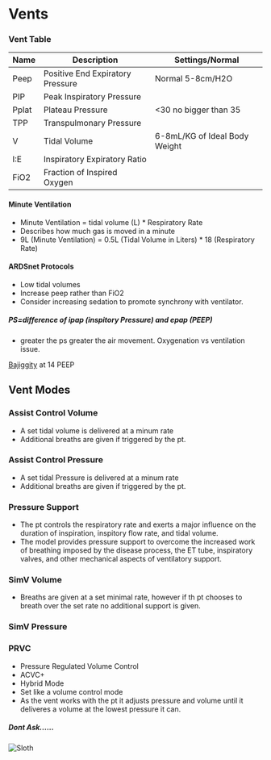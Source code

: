 # Vents

### Vent Table

| Name | Description | Settings/Normal |
| ---- | ----- | ----- |
| Peep | Positive End Expiratory Pressure | Normal 5-8cm/H2O |
|PIP   |Peak Inspiratory Pressure   |   |
|Pplat   | Plateau Pressure  | <30 no bigger than 35 |
|TPP   | Transpulmonary Pressure  |   |
|V   | Tidal Volume  | 6-8mL/KG of Ideal Body Weight |
|I:E   | Inspiratory Expiratory Ratio  |   |
|FiO2   | Fraction of Inspired Oxygen  |   |



#### Minute Ventilation
- Minute Ventilation = tidal volume (L) * Respiratory Rate
- Describes how much gas is moved in a minute
- 9L (Minute Ventilation) = 0.5L (Tidal Volume in Liters) * 18 (Respiratory Rate)

#### ARDSnet Protocols
- Low tidal volumes
- Increase peep rather than FiO2
- Consider increasing sedation to promote synchrony with ventilator.

##### PS=difference of ipap (inspitory Pressure) and epap (PEEP)
- greater the ps greater the air movement.  Oxygenation vs ventilation issue.

[Bajiggity][6fdc6614] at 14 PEEP

## Vent Modes

### Assist Control Volume
- A set tidal volume is delivered at a minum rate
- Additional breaths are given if triggered by the pt.
### Assist Control Pressure
- A set tidal Pressure is delivered at a minum rate
- Additional breaths are given if triggered by the pt.
### Pressure Support
- The pt controls the respiratory rate and exerts a major influence on the duration of inspiration, inspitory flow rate, and tidal volume.
- The model provides pressure support to overcome the increased work of breathing imposed by the disease process, the ET tube, inspiratory valves, and other mechanical aspects of ventilatory support.
### SimV Volume
- Breaths are given at a set minimal rate, however if th pt chooses to breath over the set rate no additional support is given.
### SimV Pressure
### PRVC
- Pressure Regulated Volume Control
- ACVC+
- Hybrid Mode
- Set like a volume control mode
- As the vent works with the pt it adjusts pressure and volume until it deliveres a volume at the lowest pressure it can.









##### Dont Ask......
![Sloth](http://all-things-sloth.com/wp-content/uploads/2014/10/dead-sloth.jpg)

[6fdc6614]: https://www.youtube.com/watch?v=sAA60itmJfI "Bajiggity"
